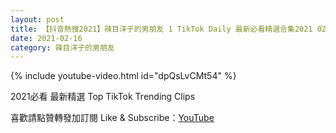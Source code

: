 ```yaml
---
layout: post
title: 【抖音熱搜2021】辣目洋子的男朋友 1 TikTok Daily 最新必看精選合集2021 02 16
date: 2021-02-16
category: 辣目洋子的男朋友
---
```


{% include youtube-video.html id="dpQsLvCMt54" %}

2021必看 最新精選 Top TikTok Trending Clips

喜歡請點贊轉發加訂閱 Like & Subscribe：[YouTube](https://www.youtube.com/channel/UCAoR7VcanIPd04uEq_GIylA/videos)

